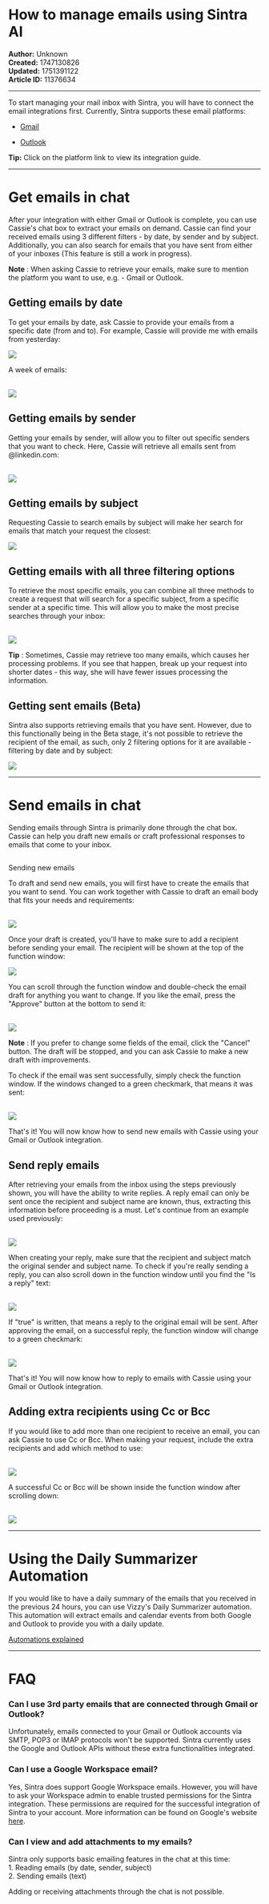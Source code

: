 # How to manage emails using Sintra AI

**Author:** Unknown  
**Created:** 1747130826  
**Updated:** 1751391122  
**Article ID:** 11376634  

---

To start managing your mail inbox with Sintra, you will have to connect the email integrations first. Currently, Sintra supports these email platforms:

  * [Gmail](https://help.sintra.ai/en/articles/10383940-integrating-your-google-account-to-sintra)

  * [Outlook](https://help.sintra.ai/en/articles/10383990-integrating-your-microsoft-account-to-sintra)




**Tip:** Click on the platform link to view its integration guide.

* * *

# Get emails in chat

After your integration with either Gmail or Outlook is complete, you can use Cassie's chat box to extract your emails on demand. Cassie can find your received emails using 3 different filters - by date, by sender and by subject. Additionally, you can also search for emails that you have sent from either of your inboxes (This feature is still a work in progress).

**Note** : When asking Cassie to retrieve your emails, make sure to mention the platform you want to use, e.g. - Gmail or Outlook.

## Getting emails by date

To get your emails by date, ask Cassie to provide your emails from a specific date (from and to). For example, Cassie will provide me with emails from yesterday:

![](https://downloads.intercomcdn.com/i/o/s36tbegb/1521599190/fd946987b609cad3f6c019fcd1c3/image.png?expires=1754573400&signature=bc0de8d18fca1ccaf4fa6dc5f68615dd5625aa1589ecd021660a6839572062db&req=dSUlF8x3lIBWWfMW1HO4zW1T0svKcllaQeaWU%2F6cY4uxZrZSORrqs1pL6YUz%0AHztc%0A)

  
A week of emails:  
​

![](https://downloads.intercomcdn.com/i/o/s36tbegb/1521601682/098a3973dbeae61eb6d43ee254ba/image.png?expires=1754573400&signature=d4d606a197ce89a1561f3af8d2ce4524a781cdae53a0b7460ca016f16e672eed&req=dSUlF89%2BnIdXW%2FMW1HO4zRUtD0i64x7TrSKfq%2FaCcXHh%2FFILUHm5IspnJOl2%0AKYPo%0A)

## Getting emails by sender

Getting your emails by sender, will allow you to filter out specific senders that you want to check. Here, Cassie will retrieve all emails sent from @linkedin.com:  
​

![](https://downloads.intercomcdn.com/i/o/s36tbegb/1521608074/5727d1dbdceaa0c3173b67e1c5c8/image.png?expires=1754573400&signature=15c0355a08023178e2b292a423803813b8ea3cb57d86802b51b9189d28b37130&req=dSUlF89%2BlYFYXfMW1HO4zWXhSOtROW5k2lZndgg0TcoQnG4o5cnmfSIoDl4m%0AN%2Bvh%0A)

## Getting emails by subject

Requesting Cassie to search emails by subject will make her search for emails that match your request the closest: 

![](https://downloads.intercomcdn.com/i/o/s36tbegb/1521614651/6f36fd166f79d4d0aefaef93c498/image.png?expires=1754573400&signature=e1a75df25032a9c29efd67a271297ac05d7f5bebc2241268536a4d7d4faa1ed9&req=dSUlF89%2FmYdaWPMW1HO4zd3j5qe9ond0v159CWDVjMhnCGQ5ibxMgLNnQWDZ%0AgVQ6%0A)

## Getting emails with all three filtering options

To retrieve the most specific emails, you can combine all three methods to create a request that will search for a specific subject, from a specific sender at a specific time. This will allow you to make the most precise searches through your inbox:  
​

![](https://downloads.intercomcdn.com/i/o/s36tbegb/1521622542/46dd434029fbba639df7c3c24343/image.png?expires=1754573400&signature=02adb1256b621c7ad9375e655001f943773fafb3b2fc2bbb87b25a955588bce4&req=dSUlF898n4RbW%2FMW1HO4zWmVB9Bzb29zAZ1fZ4Pl5NRoa16sQ%2FRHGTyvpOaA%0AIVyx%0A)

**Tip** : Sometimes, Cassie may retrieve too many emails, which causes her processing problems. If you see that happen, break up your request into shorter dates - this way, she will have fewer issues processing the information.

## Getting sent emails (Beta)

Sintra also supports retrieving emails that you have sent. However, due to this functionally being in the Beta stage, it's not possible to retrieve the recipient of the email, as such, only 2 filtering options for it are available - filtering by date and by subject:

![](https://downloads.intercomcdn.com/i/o/s36tbegb/1521798918/ccaeb41156193fc083ca0e18d793/image.png?expires=1754573400&signature=bf01b7640600df0322571ea960eb980230a7ed026d23fd9e8527b82895f1bcd4&req=dSUlF853lYheUfMW1HO4zdO0gNtCD5JJfbRTx2hI9%2BpVeo%2B1WYr4RADi0CBB%0APkNR%0A)

* * *

# Send emails in chat

Sending emails through Sintra is primarily done through the chat box. Cassie can help you draft new emails or craft professional responses to emails that come to your inbox.

##   
Sending new emails

To draft and send new emails, you will first have to create the emails that you want to send. You can work together with Cassie to draft an email body that fits your needs and requirements:  
​

![](https://downloads.intercomcdn.com/i/o/s36tbegb/1521642918/0274d95693d1bbceaf620322abf7/image.png?expires=1754573400&signature=38be30844623e8010e614efcde3a3b0d09cc7caa37da861e5203c8e433fefdbb&req=dSUlF896n4heUfMW1HO4zZ7ot%2FVWb25kRlOgLvKeXfaMF6tq2kWznvmw5RbY%0AWIxM%0A)

Once your draft is created, you'll have to make sure to add a recipient before sending your email. The recipient will be shown at the top of the function window:

![](https://downloads.intercomcdn.com/i/o/s36tbegb/1521646222/1ec2ccd8378eaf5912fcee84c8ac/image.png?expires=1754573400&signature=ca6f1ccaed5a9bb1af258a0c3ce2a7496506532bb482b98540b9e9dfb68c4eb3&req=dSUlF896m4NdW%2FMW1HO4zTEIBUNZ1QhIHsqS05ojqZNo9BD1xkfFryD6iYsm%0AruGZ%0A)

  
You can scroll through the function window and double-check the email draft for anything you want to change. If you like the email, press the "Approve" button at the bottom to send it:  
​

![](https://downloads.intercomcdn.com/i/o/s36tbegb/1521649291/353472b21af1e2ebc6edd0e6cb4d/image.png?expires=1754573400&signature=2d8447225947d1de61a06267c1510ca58d7202d4bdae0f6e76b838a0b3c70dfb&req=dSUlF896lINWWPMW1HO4zUgdVkmVmuhON4RTxg75gjbhbolD0U4CTgNW4CUX%0AtQqF%0A)

**Note** : If you prefer to change some fields of the email, click the "Cancel" button. The draft will be stopped, and you can ask Cassie to make a new draft with improvements. 

To check if the email was sent successfully, simply check the function window. If the windows changed to a green checkmark, that means it was sent:  
​

![](https://downloads.intercomcdn.com/i/o/s36tbegb/1521659147/7c029238d3cf11db1c24df172e1b/image.png?expires=1754573400&signature=98d8812419653c29ce67032abef12f39b25ff5425df1bb93cbe596e9f37496f0&req=dSUlF897lIBbXvMW1HO4zU9Xzh5oJVNhwlpsPWPQtoz2gKODdmxQle4skyQZ%0AQ27n%0A)

  
That's it! You will now know how to send new emails with Cassie using your Gmail or Outlook integration.

## Send reply emails

After retrieving your emails from the inbox using the steps previously shown, you will have the ability to write replies. A reply email can only be sent once the recipient and subject name are known, thus, extracting this information before proceeding is a must. Let's continue from an example used previously:  
​

![](https://downloads.intercomcdn.com/i/o/s36tbegb/1521732250/a717e1d48299ae630f73cb6fbefd/image.png?expires=1754573400&signature=ee465ee37d8792f676e46e79c10dd2bc777380309333ff64dacd8a742a84b5bc&req=dSUlF859n4NaWfMW1HO4zS8DMHh3tQ6VPcdUxa1fFq%2BVBe%2FOm0QbNCjPxEgl%0AvTwD%0A)

  
When creating your reply, make sure that the recipient and subject match the original sender and subject name. To check if you're really sending a reply, you can also scroll down in the function window until you find the "Is a reply" text:  
​

![](https://downloads.intercomcdn.com/i/o/s36tbegb/1521734972/460c8e1c89f764944f103bbe133f/image.png?expires=1754573400&signature=46ab118f295c4063429aa1e855d1a3987914b06e6be7f74f9ec13d9f5753e754&req=dSUlF859mYhYW%2FMW1HO4zfwnF2Ks2V%2FbRnqcr1xIUGxJD4p2wAgKl%2BCcMZBp%0Aecue%0A)

If "true" is written, that means a reply to the original email will be sent. After approving the email, on a successful reply, the function window will change to a green checkmark:  
​

![](https://downloads.intercomcdn.com/i/o/s36tbegb/1521737546/daa529a54092c60c54188466dc16/image.png?expires=1754573400&signature=bd448499d799b30860604414a909b57d8ec2e7b569f592d210c47ff09122dda7&req=dSUlF859moRbX%2FMW1HO4zR6Lhl5JJyabwoEK2OP1fTpoRW0jDVyTIxLl77EN%0A7FIz%0A)

That's it! You will now know how to reply to emails with Cassie using your Gmail or Outlook integration.

## Adding extra recipients using Cc or Bcc

If you would like to add more than one recipient to receive an email, you can ask Cassie to use Cc or Bcc. When making your request, include the extra recipients and add which method to use:  
​

![](https://downloads.intercomcdn.com/i/o/s36tbegb/1521748448/89bffcf4ed4c21ad0d8939a96d89/image.png?expires=1754573400&signature=ff3e20aefb1ce2d0d42e0ba83a3d259d5890a81815cc793d971d426c3dac45aa&req=dSUlF856lYVbUfMW1HO4zV5xXlYYzJ0b58GN76ujQ6GWkOwLBnqq8UwlSGHO%0Ahe9v%0A)

  
A successful Cc or Bcc will be shown inside the function window after scrolling down:  
​

![](https://downloads.intercomcdn.com/i/o/s36tbegb/1521749476/d9c2f9f7e97cf7fcd783c606d582/image.png?expires=1754573400&signature=ec2a8b776cc27f676da2ee9ce71c74c794e1d8cd7349cac9b6efcbd732025497&req=dSUlF856lIVYX%2FMW1HO4zbiEKZ4DXeaSoABS%2BLf%2F5XQbsEEp0e5XRfXq%2B3KM%0AjnAp%0A)

* * *

# Using the Daily Summarizer Automation

If you would like to have a daily summary of the emails that you received in the previous 24 hours, you can use Vizzy's Daily Summarizer automation. This automation will extract emails and calendar events from both Google and Outlook to provide you with a daily update.

[Automations explained](https://help.sintra.ai/en/articles/9823490-automations-explained)

* * *

# FAQ

### Can I use 3rd party emails that are connected through Gmail or Outlook?

Unfortunately, emails connected to your Gmail or Outlook accounts via SMTP, POP3 or IMAP protocols won't be supported. Sintra currently uses the Google and Outlook APIs without these extra functionalities integrated.

### Can I use a Google Workspace email?

Yes, Sintra does support Google Workspace emails. However, you will have to ask your Workspace admin to enable trusted permissions for the Sintra integration. These permissions are required for the successful integration of Sintra to your account. More information can be found on Google's website [here](https://support.google.com/a/answer/7281227?hl=en).

### Can I view and add attachments to my emails?

Sintra only supports basic emailing features in the chat at this time:   
1\. Reading emails (by date, sender, subject)  
2\. Sending emails (text)

Adding or receiving attachments through the chat is not possible.
